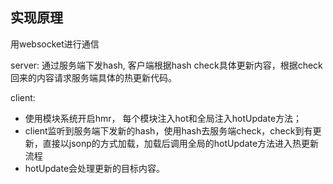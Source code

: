 ## 实现原理

用websocket进行通信

server: 通过服务端下发hash, 客户端根据hash check具体更新内容，根据check回来的内容请求服务端具体的热更新代码。

client: 
- 使用模块系统开启hmr， 每个模块注入hot和全局注入hotUpdate方法；
- client监听到服务端下发新的hash，使用hash去服务端check，check到有更新，直接以jsonp的方式加载，加载后调用全局的hotUpdate方法进入热更新流程
- hotUpdate会处理更新的目标内容。